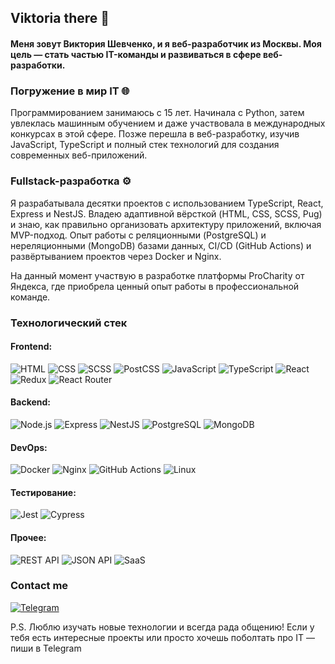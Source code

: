 ## Viktoria there 👋

#### Меня зовут Виктория Шевченко, и я веб-разработчик из Москвы. Моя цель — стать частью IT-команды и развиваться в сфере веб-разработки.

### Погружение в мир IT 🌐

Программированием занимаюсь с 15 лет. Начинала с Python, затем увлеклась машинным обучением и даже участвовала в международных конкурсах в этой сфере. Позже перешла в веб-разработку, изучив JavaScript, TypeScript и полный стек технологий для создания современных веб-приложений.

### Fullstack-разработка ⚙️

Я разрабатывала десятки проектов с использованием TypeScript, React, Express и NestJS. Владею адаптивной вёрсткой (HTML, CSS, SCSS, Pug) и знаю, как правильно организовать архитектуру приложений, включая MVP-подход. Опыт работы с реляционными (PostgreSQL) и нереляционными (MongoDB) базами данных, CI/CD (GitHub Actions) и развёртыванием проектов через Docker и Nginx.

На данный момент участвую в разработке платформы ProCharity от Яндекса, где приобрела ценный опыт работы в профессиональной команде.

### Технологический стек 
#### Frontend: 
![HTML](https://img.shields.io/badge/HTML-E34F26?style=for-the-badge&logo=html5&logoColor=white)
![CSS](https://img.shields.io/badge/CSS-1572B6?style=for-the-badge&logo=css3&logoColor=white)
![SCSS](https://img.shields.io/badge/SCSS-CC6699?style=for-the-badge&logo=sass&logoColor=white)
![PostCSS](https://img.shields.io/badge/PostCSS-DD3A0A?style=for-the-badge&logo=postcss&logoColor=white)
![JavaScript](https://img.shields.io/badge/JavaScript-F7DF1E?style=for-the-badge&logo=javascript&logoColor=black)
![TypeScript](https://img.shields.io/badge/TypeScript-3178C6?style=for-the-badge&logo=typescript&logoColor=white)
![React](https://img.shields.io/badge/React-61DAFB?style=for-the-badge&logo=react&logoColor=black)
![Redux](https://img.shields.io/badge/Redux-764ABC?style=for-the-badge&logo=redux&logoColor=white)
![React Router](https://img.shields.io/badge/React_Router-CA4245?style=for-the-badge&logo=react-router&logoColor=white)

#### Backend:
![Node.js](https://img.shields.io/badge/Node.js-43853D?style=for-the-badge&logo=node.js&logoColor=white)
![Express](https://img.shields.io/badge/Express-000000?style=for-the-badge&logo=express&logoColor=white)
![NestJS](https://img.shields.io/badge/NestJS-E0234E?style=for-the-badge&logo=nestjs&logoColor=white)
![PostgreSQL](https://img.shields.io/badge/PostgreSQL-316192?style=for-the-badge&logo=postgresql&logoColor=white)
![MongoDB](https://img.shields.io/badge/MongoDB-47A248?style=for-the-badge&logo=mongodb&logoColor=white)


#### DevOps:
![Docker](https://img.shields.io/badge/Docker-2496ED?style=for-the-badge&logo=docker&logoColor=white)
![Nginx](https://img.shields.io/badge/Nginx-009639?style=for-the-badge&logo=nginx&logoColor=white)
![GitHub Actions](https://img.shields.io/badge/GitHub_Actions-2088FF?style=for-the-badge&logo=github-actions&logoColor=white)
![Linux](https://img.shields.io/badge/Linux-FCC624?style=for-the-badge&logo=linux&logoColor=black)

#### Тестирование:
![Jest](https://img.shields.io/badge/Jest-C21325?style=for-the-badge&logo=jest&logoColor=white)
![Cypress](https://img.shields.io/badge/Cypress-17202C?style=for-the-badge&logo=cypress&logoColor=white)

#### Прочее:
![REST API](https://img.shields.io/badge/REST_API-005571?style=for-the-badge&logo=rest&logoColor=white)
![JSON API](https://img.shields.io/badge/JSON_API-000000?style=for-the-badge&logo=json&logoColor=white)
![SaaS](https://img.shields.io/badge/SaaS-FF4088?style=for-the-badge&logo=sass&logoColor=white)

### Contact me
[![Telegram](https://img.shields.io/badge/-Telegram-090909?style=for-the-badge&logo=telegram&logoColor=27A0D9)](https://t.me/viktoria_shevch)

P.S.
Люблю изучать новые технологии и всегда рада общению! Если у тебя есть интересные проекты или просто хочешь поболтать про IT — пиши в Telegram
<!--
**ViktoriaShev/ViktoriaShev** is a ✨ _special_ ✨ repository because its `README.md` (this file) appears on your GitHub profile.

Here are some ideas to get you started:

- 🔭 I’m currently working on ...
- 🌱 I’m currently learning ...
- 👯 I’m looking to collaborate on ...
- 🤔 I’m looking for help with ...
- 💬 Ask me about ...
- 📫 How to reach me: ...
- 😄 Pronouns: ...
- ⚡ Fun fact: ...
-->
